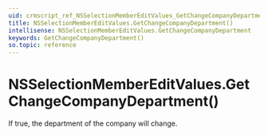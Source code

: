 ```yaml
---
uid: crmscript_ref_NSSelectionMemberEditValues_GetChangeCompanyDepartment
title: NSSelectionMemberEditValues.GetChangeCompanyDepartment()
intellisense: NSSelectionMemberEditValues.GetChangeCompanyDepartment
keywords: GetChangeCompanyDepartment()
so.topic: reference
---
```


# NSSelectionMemberEditValues.GetChangeCompanyDepartment()

If true, the department of the company will change.

